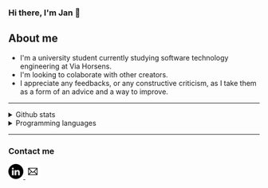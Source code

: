 ### Hi there, I'm Jan 👋

## About me
  * I'm a university student currently studying software technology engineering at Via Horsens.
  * I'm looking to colaborate with other creators.
  * I appreciate any feedbacks, or any constructive criticism, as I take them as a form of an advice and a way to improve.

---

<details>
 <summary>
  Github stats
 </summary>
  ![GitHub stats](https://github-readme-stats.vercel.app/api?username=HansLongLe)
</details>

<details>
 <summary>
   Programming languages
 </summary>
 ![Programming languages](https://github-readme-stats.vercel.app/api/top-langs/?username=HansLongLe&layout=compact&theme=buefy&hide_border=true)
</details>

---

### Contact me

<a href="https://dk.linkedin.com/in/jan-le-218113227?trk=profile-badge">
 <img src="linkedin_black_logo_icon_147114.png" width="30" height="30">
</a>
<a href="mailto:lunde@adobe.com?subject=[GitHub]%20">
<img src=email-icon-black-simple_5f4567ca24989.png width="30" height="30">
</a>


<!--
**HansLongLe/HansLongLe** is a ✨ _special_ ✨ repository because its `README.md` (this file) appears on your GitHub profile.

Here are some ideas to get you started:

- 🔭 I’m currently working on ...
- 🌱 I’m currently learning ...
- 👯 I’m looking to collaborate on ...
- 🤔 I’m looking for help with ...
- 💬 Ask me about ...
- 📫 How to reach me: ...
- 😄 Pronouns: ...
- ⚡ Fun fact: ...
-->
